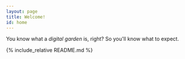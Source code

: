 ```yaml
---
layout: page
title: Welcome!
id: home
---
```


<section class="callout">
	You know what a <em>digital garden</em> is, right? So you'll know what to expect.
</section>

{% include_relative README.md %}
